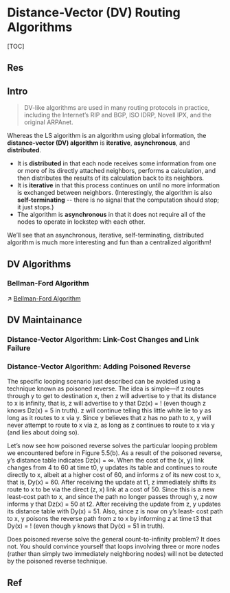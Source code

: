 # Distance-Vector (DV) Routing Algorithms

[TOC]



## Res


## Intro

> DV-like algorithms are used in many routing protocols in practice, including the Internet’s RIP and BGP, ISO IDRP, Novell IPX, and the original ARPAnet.


Whereas the LS algorithm is an algorithm using global information, the **distance-vector (DV) algorithm** is **iterative**, **asynchronous**, and **distributed**. 
- It is **distributed** in that each node receives some information from one or more of its directly attached neighbors, performs a calculation, and then distributes the results of its calculation back to its neighbors. 
- It is **iterative** in that this process continues on until no more information is exchanged between neighbors. (Interestingly, the algorithm is also **self-terminating** -- there is no signal that the computation should stop; it just stops.) 
- The algorithm is **asynchronous** in that it does not require all of the nodes to operate in lockstep with each other.

We’ll see that an asynchronous, iterative, self-terminating, distributed algorithm is much more interesting and fun than a centralized algorithm!



## DV Algorithms
### Bellman-Ford Algorithm
↗ [Bellman-Ford Algorithm](Bellman-Ford%20Algorithm.md)



## DV Maintainance
### Distance-Vector Algorithm: Link-Cost Changes and Link Failure



### Distance-Vector Algorithm: Adding Poisoned Reverse
The specific looping scenario just described can be avoided using a technique known as poisoned reverse. The idea is simple—if z routes through y to get to destination x, then z will advertise to y that its distance to x is infinity, that is, z will advertise to y that Dz(x) = ! (even though z knows Dz(x) = 5 in truth). z will continue telling this little white lie to y as long as it routes to x via y. Since y believes that z has no path to x, y will never attempt to route to x via z, as long as z continues to route to x via y (and lies about doing so).

Let’s now see how poisoned reverse solves the particular looping problem we encountered before in Figure 5.5(b). As a result of the poisoned reverse, y’s distance table indicates Dz(x) = ∞. When the cost of the (x, y) link changes from 4 to 60 at time t0, y updates its table and continues to route directly to x, albeit at a higher cost of 60, and informs z of its new cost to x, that is, Dy(x) = 60. After receiving the update at t1, z immediately shifts its route to x to be via the direct (z, x) link at a cost of 50. Since this is a new least-cost path to x, and since the path no longer passes through y, z now informs y that Dz(x) = 50 at t2. After receiving the update from z, y updates its distance table with Dy(x) = 51. Also, since z is now on y’s least- cost path to x, y poisons the reverse path from z to x by informing z at time t3 that Dy(x) = ! (even though y knows that Dy(x) = 51 in truth).

Does poisoned reverse solve the general count-to-infinity problem? It does not. You should convince yourself that loops involving three or more nodes (rather than simply two immediately neighboring nodes) will not be detected by the poisoned reverse technique.


## Ref


